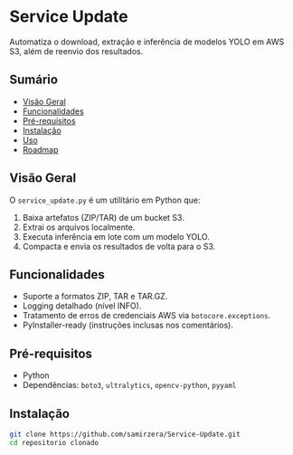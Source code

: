 # Service Update

Automatiza o download, extração e inferência de modelos YOLO em AWS S3, além de reenvio dos resultados.

## Sumário
- [Visão Geral](#visão-geral)  
- [Funcionalidades](#funcionalidades)  
- [Pré-requisitos](#pré-requisitos)  
- [Instalação](#instalação)  
- [Uso](#uso)  
- [Roadmap](#roadmap)  

## Visão Geral
O `service_update.py` é um utilitário em Python que:
1. Baixa artefatos (ZIP/TAR) de um bucket S3.  
2. Extrai os arquivos localmente.  
3. Executa inferência em lote com um modelo YOLO.  
4. Compacta e envia os resultados de volta para o S3.  

## Funcionalidades
- Suporte a formatos ZIP, TAR e TAR.GZ.  
- Logging detalhado (nível INFO).  
- Tratamento de erros de credenciais AWS via `botocore.exceptions`.  
- PyInstaller-ready (instruções inclusas nos comentários).  

## Pré-requisitos
- Python 
- Dependências: `boto3`, `ultralytics`, `opencv-python`, `pyyaml`

## Instalação
```bash
git clone https://github.com/samirzera/Service-Update.git
cd repositorio clonado
